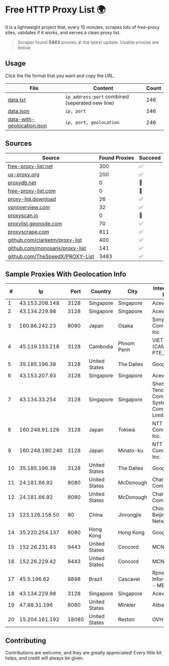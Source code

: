
# Free HTTP Proxy List 🌍

It is a lightweight project that, every 10 minutes, scrapes lots of free-proxy sites, validates if it works, and serves a clean proxy list.


> Scraper found **5463** proxies at the latest update. Usable proxies are below.

## Usage

Click the file format that you want and copy the URL.


|File|Content|Count|
|----|-------|-----|
|[data.txt](https://raw.githubusercontent.com/themiralay/Proxy-List-World/master/data.txt)|`ip_address:port` combined (seperated new line)|246|
|[data.json](https://raw.githubusercontent.com/themiralay/Proxy-List-World/master/data.json)|`ip, port`|246|
|[data-with-geolocation.json](https://raw.githubusercontent.com/themiralay/Proxy-List-World/master/data-with-geolocation.json)|`ip, port, geolocation`|246|

## Sources

|Source|Found Proxies|Succeed|
|------|-------------|-------|
|[free-proxy-list.net](https://free-proxy-list.net)|300|✅|
|[us-proxy.org](https://www.us-proxy.org)|200|✅|
|[proxydb.net](http://proxydb.net)|0|🚫|
|[free-proxy-list.com](https://free-proxy-list.com/?page=&port=&type%5B%5D=http&type%5B%5D=https&up_time=0&search=Search)|0|🚫|
|[proxy-list.download](https://www.proxy-list.download/HTTP)|26|✅|
|[vpnoverview.com](https://vpnoverview.com/privacy/anonymous-browsing/free-proxy-servers)|32|✅|
|[proxyscan.io](https://www.proxyscan.io)|0|🚫|
|[proxylist.geonode.com](https://proxylist.geonode.com/api/proxy-list?limit=300&page=1&sort_by=lastChecked&sort_type=desc&protocols=http,https)|70|✅|
|[proxyscrape.com](https://api.proxyscrape.com/v2/?request=displayproxies&protocol=http&timeout=10000&country=all&ssl=all&anonymity=all)|811|✅|
|[github.com/clarketm/proxy-list](https://raw.githubusercontent.com/clarketm/proxy-list/master/proxy-list-raw.txt)|400|✅|
|[github.com/monosans/proxy-list](https://raw.githubusercontent.com/monosans/proxy-list/main/proxies/http.txt)|141|✅|
|[github.com/TheSpeedX/PROXY-List](https://raw.githubusercontent.com/TheSpeedX/PROXY-List/master/http.txt)|3483|✅|


## Sample Proxies With Geolocation Info

|#|Ip|Port|Country|City|Internet Service Provider|
|-|--|----|-------|----|-------------------------|
|1|43.153.208.148|3128|Singapore|Singapore|Aceville Pte.ltd|
|2|43.134.229.98|3128|Singapore|Singapore|Aceville Pte.ltd|
|3|160.86.242.23|8080|Japan|Osaka|Sony Network Communications Inc|
|4|45.119.133.218|3128|Cambodia|Phnom Penh|VIETTEL (CAMBODIA) PTE., LTD|
|5|35.185.196.38|3128|United States|The Dalles|Google LLC|
|6|43.153.207.93|3128|Singapore|Singapore|Aceville Pte.ltd|
|7|43.134.33.254|3128|Singapore|Singapore|Shenzhen Tencent Computer Systems Company Limited|
|8|160.248.91.126|3128|Japan|Tokiwa|NTT PC Communications, Inc.|
|9|160.248.190.240|3128|Japan|Minato-ku|NTT PC Communications, Inc.|
|10|35.185.196.38|3128|United States|The Dalles|Google LLC|
|11|24.181.66.92|8080|United States|McDonough|Charter Communications|
|12|24.181.66.92|8080|United States|McDonough|Charter Communications|
|13|123.126.158.50|80|China|Jinrongjie|China Unicom Beijing Province Network|
|14|35.220.254.137|8080|Hong Kong|Hong Kong|Google LLC|
|15|152.26.231.83|9443|United States|Concord|MCNC|
|16|152.26.229.42|9443|United States|Concord|MCNC|
|17|45.5.196.62|9898|Brazil|Cascavel|Rpnet Informatica Ltda - ME|
|18|43.134.229.98|3128|Singapore|Singapore|Aceville Pte.ltd|
|19|47.88.31.196|8080|United States|Minkler|Alibaba.com LLC|
|20|15.204.161.192|18080|United States|Reston|OVH SAS|



## Contributing

Contributions are welcome, and they are greatly appreciated! Every
little bit helps, and credit will always be given.

